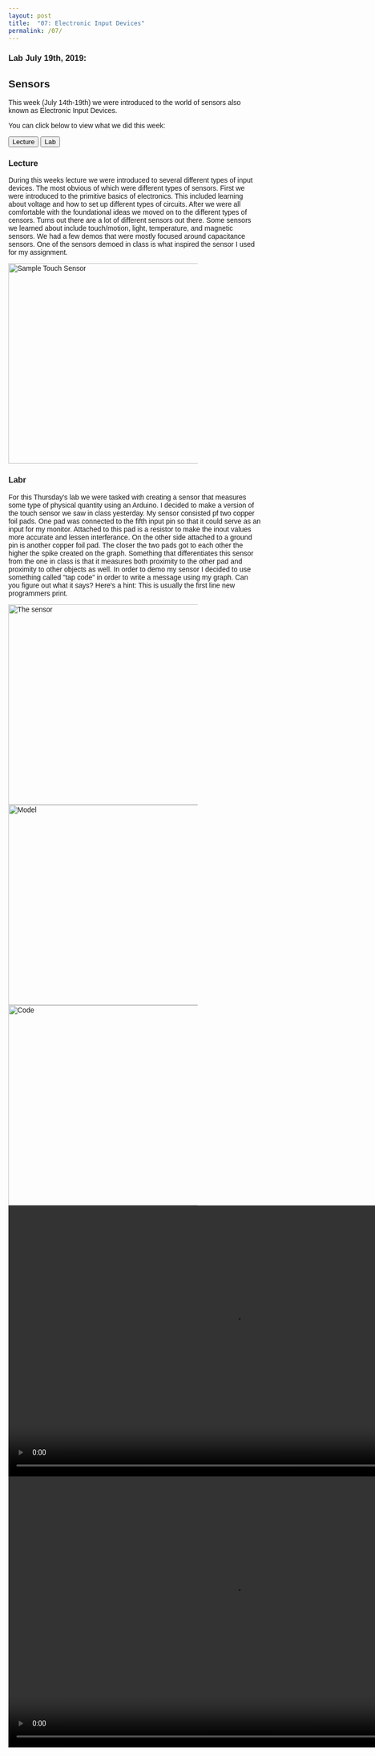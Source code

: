 ```yaml
---
layout: post
title:  "07: Electronic Input Devices"
permalink: /07/
---
```


### Lab July 19th, 2019:

<html>
<head>
<meta name="viewport" content="width=device-width, initial-scale=1">
<style>
body {font-family: Arial;}

/* Style the tab */
.tab {
  overflow: hidden;
  border: 1px solid #F5F5F5;
  background-color: #D8BFD8;
}

/* Style the buttons inside the tab */
.tab button {
  background-color: inherit;
  float: left;
  border: none;
  outline: none;
  cursor: pointer;
  padding: 14px 16px;
  transition: 0.3s;
  font-size: 17px;
}

/* Change background color of buttons on hover */
.tab button:hover {
  background-color: #ddd;
}

/* Create an active/current tablink class */
.tab button.active {
  background-color: #F5F5F5;
}

/* Style the tab content */
.tabcontent {
  display: none;
  padding: 6px 12px;
  border: 1px solid #ccc;
  border-top: none;
}
</style>
</head>
<body>

<h2>Sensors</h2>
<p>This week (July 14th-19th) we were introduced to the world of sensors also known as Electronic Input Devices. 

You can click below to view what we did this week:</p>

<div class="tab">
  <button class="tablinks" onclick="openCity(event, 'Lecture')">Lecture</button>
  <button class="tablinks" onclick="openCity(event, 'Lab')">Lab</button>
  
</div>

<div id="Lecture" class="tabcontent">
  <h3>Lecture</h3>
  <p> During this weeks lecture we were introduced to several different types of input devices. The most obvious of which were different types of sensors. First we were introduced to the primitive basics of electronics. This included learning about voltage and how to set up different types of circuits. After we were all comfortable with the foundational ideas we moved on to the different types of censors. Turns out there are a lot of different sensors out there. Some sensors we learned about include touch/motion, light, temperature, and magnetic sensors. We had a few demos that were mostly focused around capacitance sensors. One of the sensors demoed in class is what inspired the sensor I used for my assignment.  </p>
  <img src="touchdemo.jpg" alt="Sample Touch Sensor" style="height: 400px; max-width: 75%">
  


</div>

<div id="Lab" class="tabcontent">
  <h3>Labr</h3>
  <p> For this Thursday's lab we were tasked with creating a sensor that measures some type of physical quantity using an Arduino. I decided to make a version of the touch sensor we saw in class yesterday. My sensor consisted pf two copper foil pads. One pad was connected to the fifth input pin so that it could serve as an input for my monitor. Attached to this pad is a resistor to make the inout values more accurate and lessen interferance. On the other side attached to a ground pin is another copper foil pad. The closer the two pads got to each other the higher the spike created on the graph. Something that differentiates this sensor from the one in class is that it measures both proximity to the other pad and proximity to other objects as well. In order to demo my sensor I decided to use something called "tap code" in order to write a message using my graph. Can you figure out what it says? Here's a hint: This is usually the first line new programmers print.   </p> 
  <img src="sensor.jpg" alt="The sensor" style="height: 400px; max-width: 75%">
  <img src="fritzsensor.jpg" alt="Model" style="height: 400px; max-width: 75%">
  <img src="touch_sensor_code.jpg" alt="Code" style="height: 400px; max-width: 75%">
  <video width="900" height="541" controls>
	<source src="tapping.mp4" type="video/mp4">
</video>
<video width="900" height="541" controls>
	<source src="graph.mp4" type="video/mp4">
</video>


</div>



<script>
function openCity(evt, cityName) {
  var i, tabcontent, tablinks;
  tabcontent = document.getElementsByClassName("tabcontent");
  for (i = 0; i < tabcontent.length; i++) {
    tabcontent[i].style.display = "none";
  }
  tablinks = document.getElementsByClassName("tablinks");
  for (i = 0; i < tablinks.length; i++) {
    tablinks[i].className = tablinks[i].className.replace(" active", "");
  }
  document.getElementById(cityName).style.display = "block";
  evt.currentTarget.className += " active";
}
</script>
   
</body>
</html> 

